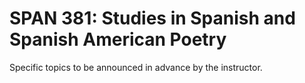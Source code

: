 # SPAN 381: Studies in Spanish and Spanish American Poetry

Specific topics to be announced in advance by the instructor.